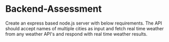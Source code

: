 # Backend-Assessment

Create an express based node.js server with below requirements.
The API should accept names of multiple cities as input and fetch real time weather from any weather API's and respond with real time weather results. 

